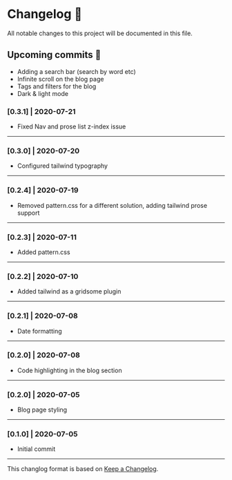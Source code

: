 # Changelog 📝

All notable changes to this project will be documented in this file.

## Upcoming commits 🚀

- Adding a search bar (search by word etc)
- Infinite scroll on the blog page
- Tags and filters for the blog
- Dark & light mode

### [0.3.1] | 2020-07-21

- Fixed Nav and prose list z-index issue

---

### [0.3.0] | 2020-07-20

- Configured tailwind typography

---

### [0.2.4] | 2020-07-19

- Removed pattern.css for a different solution, adding tailwind prose support

---

### [0.2.3] | 2020-07-11

- Added pattern.css

---

### [0.2.2] | 2020-07-10

- Added tailwind as a gridsome plugin

---

### [0.2.1] | 2020-07-08

- Date formatting

---

### [0.2.0] | 2020-07-08

- Code highlighting in the blog section

---

### [0.2.0] | 2020-07-05

- Blog page styling

---

### [0.1.0] | 2020-07-05

- Initial commit

---

This changlog format is based on [Keep a Changelog](https://keepachangelog.com/en/1.0.0/).
